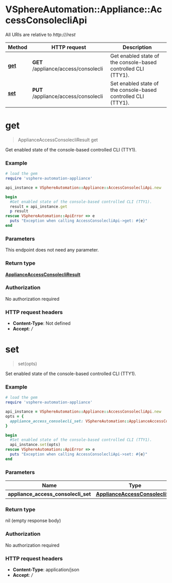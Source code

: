 # VSphereAutomation::Appliance::AccessConsolecliApi

All URIs are relative to *http:///rest*

Method | HTTP request | Description
------------- | ------------- | -------------
[**get**](AccessConsolecliApi.md#get) | **GET** /appliance/access/consolecli | Get enabled state of the console-based controlled CLI (TTY1).
[**set**](AccessConsolecliApi.md#set) | **PUT** /appliance/access/consolecli | Set enabled state of the console-based controlled CLI (TTY1).


# **get**
> ApplianceAccessConsolecliResult get

Get enabled state of the console-based controlled CLI (TTY1).

### Example
```ruby
# load the gem
require 'vsphere-automation-appliance'

api_instance = VSphereAutomation::Appliance::AccessConsolecliApi.new

begin
  #Get enabled state of the console-based controlled CLI (TTY1).
  result = api_instance.get
  p result
rescue VSphereAutomation::ApiError => e
  puts "Exception when calling AccessConsolecliApi->get: #{e}"
end
```

### Parameters
This endpoint does not need any parameter.

### Return type

[**ApplianceAccessConsolecliResult**](ApplianceAccessConsolecliResult.md)

### Authorization

No authorization required

### HTTP request headers

 - **Content-Type**: Not defined
 - **Accept**: */*



# **set**
> set(opts)

Set enabled state of the console-based controlled CLI (TTY1).

### Example
```ruby
# load the gem
require 'vsphere-automation-appliance'

api_instance = VSphereAutomation::Appliance::AccessConsolecliApi.new
opts = {
  appliance_access_consolecli_set: VSphereAutomation::ApplianceAccessConsolecliSet.new # ApplianceAccessConsolecliSet | 
}

begin
  #Set enabled state of the console-based controlled CLI (TTY1).
  api_instance.set(opts)
rescue VSphereAutomation::ApiError => e
  puts "Exception when calling AccessConsolecliApi->set: #{e}"
end
```

### Parameters

Name | Type | Description  | Notes
------------- | ------------- | ------------- | -------------
 **appliance_access_consolecli_set** | [**ApplianceAccessConsolecliSet**](ApplianceAccessConsolecliSet.md)|  | [optional] 

### Return type

nil (empty response body)

### Authorization

No authorization required

### HTTP request headers

 - **Content-Type**: application/json
 - **Accept**: */*



